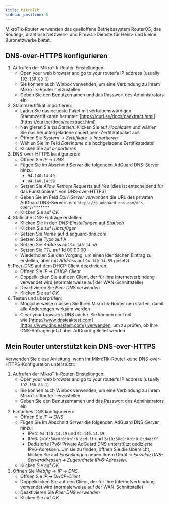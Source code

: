 ```yaml
---
title: MikroTik
sidebar_position: 6
---
```


MikroTik-Router verwenden das quelloffene Betriebssystem RouterOS, das Routing-, drahtlose Netzwerk- und Firewall-Dienste für Heim- und kleine Büronetzwerke bietet.

## DNS-over-HTTPS konfigurieren

1. Aufrufen der MikroTik-Router-Einstellungen:
    - Open your web browser and go to your router’s IP address (usually `192.168.88.1`)
    - Sie können auch Winbox verwenden, um eine Verbindung zu Ihrem MikroTik-Router herzustellen
    - Geben Sie den Benutzernamen und das Passwort des Administrators ein
2. Stammzertifikat importieren:
    - Laden Sie das neueste Paket mit vertrauenswürdigen Stammzertifikaten herunter: [https://curl.se/docs/caextract.html](https://curl.se/docs/caextract.html)
    - Navigieren Sie zu _Dateien_. Klicken Sie auf _Hochladen_ und wählen Sie das heruntergeladene cacert.pem-Zertifikatpaket aus
    - Öffnen Sie _System_ → _Zertifikate_ → _Importieren_
    - Wählen Sie im Feld _Dateiname_ die hochgeladene Zertifikatsdatei
    - Klicken Sie auf _Importieren_
3. DNS-over-HTTPS konfigurieren:
    - Öffnen Sie _IP_ → _DNS_
    - Fügen Sie im Abschnitt _Server_ die folgenden AdGuard DNS-Server hinzu:
        - `94.140.14.49`
        - `94.140.14.59`
    - Setzen Sie _Allow Remote Requests_ auf _Yes_ (dies ist entscheidend für das Funktionieren von DNS-over-HTTPS)
    - Geben Sie im Feld _DoH-Server verwenden_ die URL des privaten AdGuard DNS-Servers ein: `https://d.adguard-dns.com/dns-query/*******`
    - Klicken Sie auf _OK_
4. Statische DNS-Einträge erstellen:
    - Klicken Sie in den _DNS-Einstellungen_ auf _Statisch_
    - Klicken Sie auf _Hinzufügen_
    - Setzen Sie _Name_ auf d.adguard-dns.com
    - Setzen Sie _Type_ auf A
    - Setzen Sie _Address_ auf `94.140.14.49`
    - Setzen Sie _TTL_ auf 1d 00:00:00
    - Wiederholen Sie den Vorgang, um einen identischen Eintrag zu erstellen, aber mit _Address_ auf `94.140.14.59` gesetzt
5. Peer-DNS auf dem DHCP-Client deaktivieren:
    - Öffnen Sie _IP_ → _DHCP-Client_
    - Doppelklicken Sie auf den Client, der für Ihre Internetverbindung verwendet wird (normalerweise auf der WAN-Schnittstelle)
    - Deaktivieren Sie _Peer DNS verwenden_
    - Klicken Sie auf _OK_
6. Testen und überprüfen:
    - Möglicherweise müssen Sie Ihren MikroTik-Router neu starten, damit alle Änderungen wirksam werden
    - Clear your browser’s DNS cache. Sie können ein Tool wie [https://www.dnsleaktest.com](https://www.dnsleaktest.com/) verwenden, um zu prüfen, ob Ihre DNS-Anfragen jetzt über AdGuard geleitet werden

## Mein Router unterstützt kein DNS-over-HTTPS

Verwenden Sie diese Anleitung, wenn Ihr MikroTik-Router keine DNS-over-HTTPS-Konfiguration unterstützt:

1. Aufrufen der MikroTik-Router-Einstellungen:
    - Open your web browser and go to your router’s IP address (usually `192.168.88.1`)
    - Sie können auch Winbox verwenden, um eine Verbindung zu Ihrem MikroTik-Router herzustellen
    - Geben Sie den Benutzernamen und das Passwort des Administrators ein
2. Einfaches DNS konfigurieren:
    - Öffnen Sie _IP_ ➜ _DNS_
    - Fügen Sie im Abschnitt _Server_ die folgenden AdGuard DNS-Server hinzu:
        - IPv4: `94.140.14.49` und `94.140.14.59`
        - IPv6: `2a10:50c0:0:0:0:0:ded:ff` und `2a10:50c0:0:0:0:0:dad:ff`
        - Dedizierte IPv6: Private AdGuard DNS unterstützt dedizierte IPv6-Adressen. Um sie zu finden, öffnen Sie die Übersicht, klicken Sie auf _Einstellungen_ neben Ihrem Gerät ➜ _Einzelne DNS-Serveradressen_ ➜ _Zugeordnete IPv6-Adressen_.
    - Klicken Sie auf _OK_
3. Öffnen Sie _Webfig_ → _IP_ → _DNS_.
    - Öffnen Sie _IP_ ➜ _DHCP-Client_
    - Doppelklicken Sie auf den Client, der für Ihre Internetverbindung verwendet wird (normalerweise auf der WAN-Schnittstelle)
    - Deaktivieren Sie _Peer DNS verwenden_
    - Klicken Sie auf _OK_

